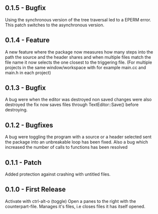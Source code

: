 ## 0.1.5 - Bugfix
  Using the synchronous version of the tree traversal
  led to a EPERM error. This patch switches to the asynchronous version.

## 0.1.4 - Feature
  A new feature where the package now measures how many steps into the path
  the source and the header shares and when multiple files match the file name it now selects the one closest to the triggering file. (For multiple projects in the same window/workspace with for example main.cc and main.h in each project)

## 0.1.3 - Bugfix
  A bug were when the editor was destroyed non saved changes were also destroyed
  the fix now saves files through TextEditor::Save() before destroying.

## 0.1.2 - Bugfixes
  A bug were toggling the program with a source or a header selected sent the
  package into an unbreakable loop has been fixed.
  Also a bug which increased the number of calls to functions has been resolved

## 0.1.1 - Patch
  Added protection against crashing with untitled files.

## 0.1.0 - First Release
  Activate with ctrl-alt-o (toggle)
  Open a panes to the right with the counterpart-file.
  Manages it's files, i.e closes files it has itself opened.

